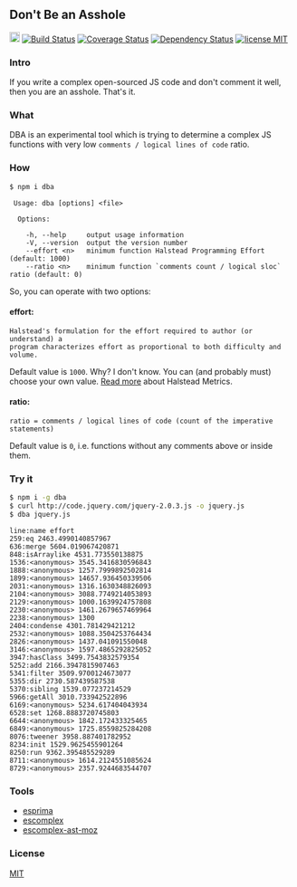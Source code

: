 ## Don't Be an Asshole
<a href="http://badge.fury.io/js/dba"><img src="https://badge.fury.io/js/dba@2x.png" alt="NPM version" height="18"></a> [![Build Status](https://secure.travis-ci.org/deepsweet/dba.png)](https://travis-ci.org/deepsweet/dba) [![Coverage Status](https://coveralls.io/repos/deepsweet/dba/badge.png?branch=master)](https://coveralls.io/r/deepsweet/dba?branch=master) [![Dependency Status](https://gemnasium.com/deepsweet/dba.png)](https://gemnasium.com/deepsweet/dba) [![license MIT](http://b.repl.ca/v1/license-MIT-brightgreen.png)](https://github.com/deepsweet/dba/blob/master/LICENSE)

### Intro
If you write a complex open-sourced JS code and don't comment it well, then you are an asshole. That's it.

### What
DBA is an experimental tool which is trying to determine a complex JS functions with very low `comments / logical lines of code` ratio.

### How
```sh
$ npm i dba
```

```
 Usage: dba [options] <file>

  Options:

    -h, --help     output usage information
    -V, --version  output the version number
    --effort <n>   minimum function Halstead Programming Effort (default: 1000)
    --ratio <n>    minimum function `comments count / logical sloc` ratio (default: 0)
```

So, you can operate with two options:

#### effort:

```
Halstead's formulation for the effort required to author (or understand) a
program characterizes effort as proportional to both difficulty and volume.
```

Default value is `1000`. Why? I don't know. You can (and probably must) choose your own value. [Read more](http://www.grammatech.com/codesonar/metrics/halstead) about Halstead Metrics.

#### ratio:

```
ratio = comments / logical lines of code (count of the imperative statements)
```

Default value is `0`, i.e. functions without any comments above or inside them.

### Try it

```sh
$ npm i -g dba
$ curl http://code.jquery.com/jquery-2.0.3.js -o jquery.js
$ dba jquery.js
```

```
line:name effort
259:eq 2463.4990140857967
636:merge 5604.019067420871
848:isArraylike 4531.773550138875
1536:<anonymous> 3545.3416830596843
1888:<anonymous> 1257.7999892502814
1899:<anonymous> 14657.936450339506
2031:<anonymous> 1316.1630348826093
2104:<anonymous> 3088.7749214053893
2129:<anonymous> 1000.1639924757808
2230:<anonymous> 1461.2679657469964
2238:<anonymous> 1300
2404:condense 4301.781429421212
2532:<anonymous> 1088.3504253764434
2826:<anonymous> 1437.041091550048
3146:<anonymous> 1597.4865292825052
3947:hasClass 3499.7543832579354
5252:add 2166.3947815907463
5341:filter 3509.9700124673077
5355:dir 2730.587439587538
5370:sibling 1539.077237214529
5966:getAll 3010.733942522896
6169:<anonymous> 5234.617404043934
6528:set 1268.8883720745803
6644:<anonymous> 1842.172433325465
6849:<anonymous> 1725.8559825284208
8076:tweener 3958.887401782952
8234:init 1529.9625455901264
8250:run 9362.395485529289
8711:<anonymous> 1614.2124551085624
8729:<anonymous> 2357.9244683544707
```

### Tools
* [esprima](https://github.com/ariya/esprima)
* [escomplex](https://github.com/philbooth/escomplex)
* [escomplex-ast-moz](https://github.com/philbooth/escomplex-ast-moz)

### License
[MIT](https://github.com/deepsweet/dba/blob/master/LICENSE)
